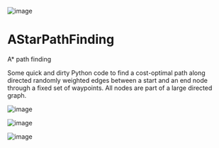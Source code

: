 ![image](https://github.com/Freya-Ebba-Christ/AStarPathFinding/assets/57752514/fdf5d115-7541-42e6-a231-8b7ad78a4da0)
<br>

# AStarPathFinding
A* path finding

Some quick and dirty Python code to find a cost-optimal path along directed randomly weighted edges between a start and an end node through a fixed set of waypoints. 
All nodes are part of a large directed graph. 

![image](https://github.com/Freya-Ebba-Christ/AStarPathFinding/assets/57752514/2564d9a6-c629-40ff-bca7-1d6e191bbfc9)

![image](https://github.com/Freya-Ebba-Christ/AStarPathFinding/assets/57752514/de0c8a4b-022e-4b19-9c5d-e10249cc6062)

![image](https://github.com/Freya-Ebba-Christ/AStarPathFinding/assets/57752514/78b5f460-0058-4cf1-81b1-6372ca7a3d66)



